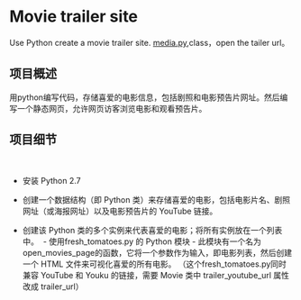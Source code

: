 # Movie trailer site
Use Python create a movie trailer site.
[media.py](https://github.com/WoHotan/movie-trailer-site/blob/master/media.py),class，open the tailer url。

## 项目概述
  用python编写代码，存储喜爱的电影信息，包括剧照和电影预告片网址。然后编写一个静态网页，允许网页访客浏览电影和观看预告片。
  
## 项目细节

  
  - 安装 Python 2.7
  
  - 创建一个数据结构（即 Python 类）来存储喜爱的电影，包括电影片名、剧照网址（或海报网址）以及电影预告片的 YouTube 链接。
  - 创建该 Python 类的多个实例来代表喜爱的电影；将所有实例放在一个列表中。
  - 使用fresh_tomatoes.py 的 Python 模块 - 此模块有一个名为 open_movies_page的函数，它将一个参数作为输入，即电影列表，然后创建一个 HTML 文件来可视化喜爱的所有电影。 （这个fresh_tomatoes.py同时兼容 YouTube 和 Youku 的链接，需要 Movie 类中 trailer_youtube_url 属性改成 trailer_url）
  
